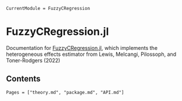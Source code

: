 ```@meta
CurrentModule = FuzzyCRegression
```

# FuzzyCRegression.jl

Documentation for [FuzzyCRegression.jl](https://github.com/aidantr/FuzzyCRegression.jl), which implements the heterogeneous effects estimator from Lewis, Melcangi, Pilossoph, and Toner-Rodgers (2022)

## Contents

```@contents
Pages = ["theory.md", "package.md", "API.md"]
```


